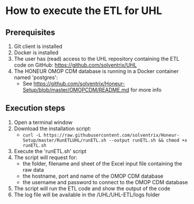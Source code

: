 # How to execute the ETL for UHL

## Prerequisites
1. Git client is installed
2. Docker is installed 
3. The user has (read) access to the UHL repository containing the ETL code on GitHub: https://github.com/solventrix/UHL
4. The HONEUR OMOP CDM database is running in a Docker container named 'postgres':
    * See https://github.com/solventrix/Honeur-Setup/blob/master/OMOPCDM/README.md for more info

## Execution steps
1. Open a terminal window 
2. Download the installation script:
    * `curl -L https://raw.githubusercontent.com/solventrix/Honeur-Setup/master/RunETLUHL/runETL.sh --output runETL.sh && chmod +x runETL.sh`
3. Execute the 'runETL.sh' script
4. The script will request for:
    * the folder, filename and sheet of the Excel input file containing the raw data   
    * the hostname, port and name of the OMOP CDM database
    * the username and password to connect to the OMOP CDM database
5. The script will run the ETL code and show the output of the code
6. The log file will be available in the /UHL/UHL-ETL/logs folder

